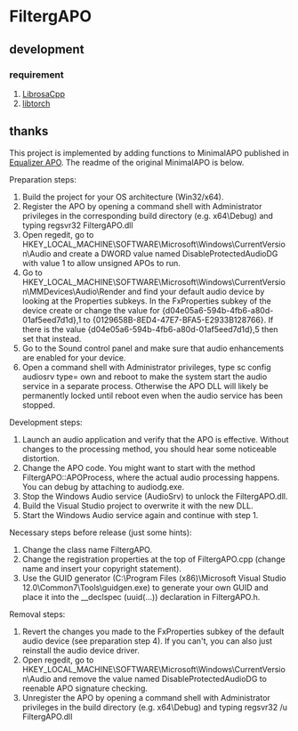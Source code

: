 # FiltergAPO

## development
### requirement
1. [LibrosaCpp](https://github.com/ewan-xu/LibrosaCpp)
2. [libtorch](https://pytorch.org/cppdocs/)


## thanks
This project is implemented by adding functions to MinimalAPO published in [Equalizer APO](https://sourceforge.net/projects/equalizerapo/).
The readme of the original MinimalAPO is below.

Preparation steps:
1. Build the project for your OS architecture (Win32/x64).
2. Register the APO by opening a command shell with Administrator privileges
   in the corresponding build directory (e.g. x64\Debug) and typing
   regsvr32 FiltergAPO.dll
3. Open regedit, go to HKEY_LOCAL_MACHINE\SOFTWARE\Microsoft\Windows\CurrentVersion\Audio
   and create a DWORD value named DisableProtectedAudioDG with value 1 to allow unsigned APOs to run.
4. Go to HKEY_LOCAL_MACHINE\SOFTWARE\Microsoft\Windows\CurrentVersion\MMDevices\Audio\Render and
   find your default audio device by looking at the Properties subkeys. In the FxProperties subkey of the device
   create or change the value for {d04e05a6-594b-4fb6-a80d-01af5eed7d1d},1 to {0129658B-8ED4-47E7-BFA5-E2933B128766}.
   If there is the value {d04e05a6-594b-4fb6-a80d-01af5eed7d1d},5 then set that instead.
5. Go to the Sound control panel and make sure that audio enhancements are enabled for your device.
6. Open a command shell with Administrator privileges, type
   sc config audiosrv type= own
   and reboot to make the system start the audio service in a separate process. Otherwise the APO DLL will likely be
   permanently locked until reboot even when the audio service has been stopped.

Development steps:
1. Launch an audio application and verify that the APO is effective. Without changes to the processing method,
   you should hear some noticeable distortion.
2. Change the APO code. You might want to start with the method FiltergAPO::APOProcess, where the actual audio
   processing happens. You can debug by attaching to audiodg.exe.
3. Stop the Windows Audio service (AudioSrv) to unlock the FiltergAPO.dll.
4. Build the Visual Studio project to overwrite it with the new DLL.
5. Start the Windows Audio service again and continue with step 1.

Necessary steps before release (just some hints):
1. Change the class name FiltergAPO.
2. Change the registration properties at the top of FiltergAPO.cpp (change name and insert your copyright statement).
3. Use the GUID generator (C:\Program Files (x86)\Microsoft Visual Studio 12.0\Common7\Tools\guidgen.exe)
   to generate your own GUID and place it into the __declspec (uuid(...)) declaration in FiltergAPO.h.

Removal steps:
1. Revert the changes you made to the FxProperties subkey of the default audio device (see preparation step 4).
   If you can't, you can also just reinstall the audio device driver.
2. Open regedit, go to HKEY_LOCAL_MACHINE\SOFTWARE\Microsoft\Windows\CurrentVersion\Audio
   and remove the value named DisableProtectedAudioDG to reenable APO signature checking.
3. Unregister the APO by opening a command shell with Administrator privileges
   in the build directory (e.g. x64\Debug) and typing
   regsvr32 /u FiltergAPO.dll